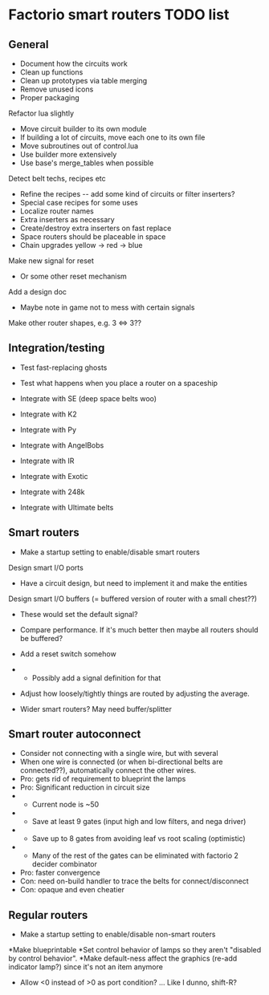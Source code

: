 # Factorio smart routers TODO list

## General
* Document how the circuits work
* Clean up functions
* Clean up prototypes via table merging
* Remove unused icons
* Proper packaging

Refactor lua slightly
* Move circuit builder to its own module
* If building a lot of circuits, move each one to its own file
* Move subroutines out of control.lua
* Use builder more extensively
* Use base's merge_tables when possible

Detect belt techs, recipes etc
* Refine the recipes -- add some kind of circuits or filter inserters?
* Special case recipes for some uses
* Localize router names
* Extra inserters as necessary
* Create/destroy extra inserters on fast replace
* Space routers should be placeable in space
* Chain upgrades yellow -> red -> blue

Make new signal for reset
* Or some other reset mechanism

Add a design doc
* Maybe note in game not to mess with certain signals

Make other router shapes, e.g. 3 <=> 3??

## Integration/testing

* Test fast-replacing ghosts
* Test what happens when you place a router on a spaceship

* Integrate with SE (deep space belts woo)
* Integrate with K2
* Integrate with Py
* Integrate with AngelBobs
* Integrate with IR
* Integrate with Exotic
* Integrate with 248k
* Integrate with Ultimate belts

## Smart routers
* Make a startup setting to enable/disable smart routers

Design smart I/O ports
* Have a circuit design, but need to implement it and make the entities

Design smart I/O buffers (= buffered version of router with a small chest??)
* These would set the default signal?
* Compare performance.  If it's much better then maybe all routers should be buffered?

* Add a reset switch somehow
* * Possibly add a signal definition for that

* Adjust how loosely/tightly things are routed by adjusting the average.
* Wider smart routers?  May need buffer/splitter

## Smart router autoconnect
* Consider not connecting with a single wire, but with several
* When one wire is connected (or when bi-directional belts are connected??), automatically connect the other wires.
* Pro: gets rid of requirement to blueprint the lamps
* Pro: Significant reduction in circuit size
* * Current node is ~50
* * Save at least 9 gates (input high and low filters, and nega driver)
* * Save up to 8 gates from avoiding leaf vs root scaling (optimistic)
* * Many of the rest of the gates can be eliminated with factorio 2 decider combinator
* Pro: faster convergence
* Con: need on-build handler to trace the belts for connect/disconnect
* Con: opaque and even cheatier

## Regular routers
* Make a startup setting to enable/disable non-smart routers

*Make blueprintable
*Set control behavior of lamps so they aren't "disabled by control behavior".
*Make default-ness affect the graphics (re-add indicator lamp?) since it's not an item anymore

* Allow <0 instead of >0 as port condition? ... Like I dunno, shift-R?

